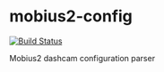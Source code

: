 # mobius2-config

[![Build Status](https://travis-ci.org/aquilax/mobius2-config.svg?branch=master)](https://travis-ci.org/aquilax/mobius2-config)

Mobius2 dashcam configuration parser
